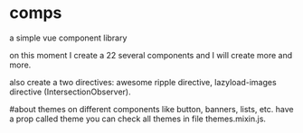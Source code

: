# comps

a simple vue component library

on this moment I create a 22 several components and I will create more and more.

also create a two directives: 
awesome ripple directive,
lazyload-images directive (IntersectionObserver).


#about themes
on different components like button, banners, lists, etc. have a prop called theme
you can check all themes in file themes.mixin.js.